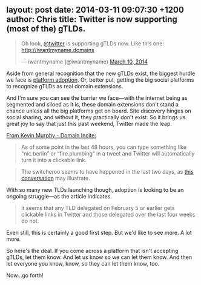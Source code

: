 layout: post
date: 2014-03-11 09:07:30 +1200
author: Chris
title: Twitter is now supporting (most of the) gTLDs.
----

<!-- excerpt -->

<blockquote class="twitter-tweet" lang="en"><p>Oh look, <a href="https://twitter.com/twitter">@twitter</a> is supporting gTLDs now. &#10;&#10;Like this one: <a href="http://iwantmyname.domains">http://iwantmyname.domains</a></p>&mdash; iwantmyname (@iwantmyname) <a href="https://twitter.com/iwantmyname/statuses/443106047507828736">March 10, 2014</a></blockquote>
<script async src="//platform.twitter.com/widgets.js" charset="utf-8"></script>

Aside from general recognition that the new gTLDs exist, the biggest hurdle we face is [platform adoption](https://iwantmyname.com/blog/2014/02/an-open-letter-to-web-platforms-about-gtld-adoption.html). Or, better put, getting the big social platforms to recognize gTLDs as real domain extensions. 

And I'm sure you can see the barrier we face—with the internet being as segmented and siloed as it is, these domain extensions don't stand a chance unless all the big platforms get on board. Site discovery hinges on social sharing, and without it, they practically don't exist. So it brings us great joy to say that just this past weekend, Twitter made the leap.

<!-- /excerpt -->

[From Kevin Murphy - Domain Incite:](http://domainincite.com/16000-twitter-starts-supporting-some-new-gtlds)

>As of some point in the last 48 hours, you can type something like “nic.berlin” or “fire.plumbing” in a tweet and Twitter will automatically turn it into a clickable link.

>The switcheroo seems to have happened in the last two days, as [this conversation](https://twitter.com/dotberlin/status/441314462818390016) may illustrate.

With so many new TLDs launching though, adoption is looking to be an ongoing struggle—as the article indicates.

> it seems that any TLD delegated on February 5 or earlier gets clickable links in Twitter and those delegated over the last four weeks do not.

Even still, this is certainly a good first step. But we'd like to see more. A lot more. 

So here's the deal. If you come across a platform that isn't accepting gTLDs, let them know. And let us know so we can let them know. And then let everyone you know, know, so they can let them know, too.

Now...go forth!